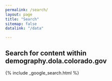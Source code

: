 ```yaml
---
permalink: /search/
layout: page
title: "Search"
sitemap: false
datalink: "/data"

---
```

## Search for content within demography.dola.colorado.gov
{% include _google_search.html %}
